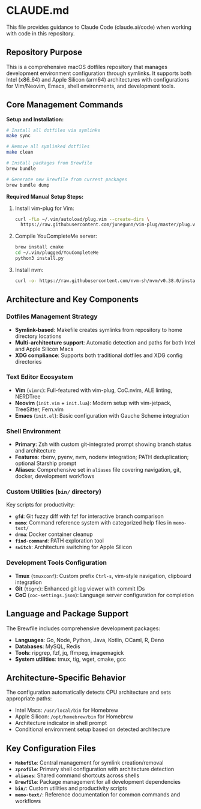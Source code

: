 # CLAUDE.md

This file provides guidance to Claude Code (claude.ai/code) when working with code in this repository.

## Repository Purpose

This is a comprehensive macOS dotfiles repository that manages development environment configuration through symlinks. It supports both Intel (x86_64) and Apple Silicon (arm64) architectures with configurations for Vim/Neovim, Emacs, shell environments, and development tools.

## Core Management Commands

**Setup and Installation:**
```bash
# Install all dotfiles via symlinks
make sync

# Remove all symlinked dotfiles  
make clean

# Install packages from Brewfile
brew bundle

# Generate new Brewfile from current packages
brew bundle dump
```

**Required Manual Setup Steps:**
1. Install vim-plug for Vim:
   ```bash
   curl -fLo ~/.vim/autoload/plug.vim --create-dirs \
     https://raw.githubusercontent.com/junegunn/vim-plug/master/plug.vim
   ```

2. Compile YouCompleteMe server:
   ```bash
   brew install cmake
   cd ~/.vim/plugged/YouCompleteMe
   python3 install.py
   ```

3. Install nvm:
   ```bash
   curl -o- https://raw.githubusercontent.com/nvm-sh/nvm/v0.38.0/install.sh | bash
   ```

## Architecture and Key Components

### Dotfiles Management Strategy
- **Symlink-based**: Makefile creates symlinks from repository to home directory locations
- **Multi-architecture support**: Automatic detection and paths for both Intel and Apple Silicon Macs
- **XDG compliance**: Supports both traditional dotfiles and XDG config directories

### Text Editor Ecosystem
- **Vim** (`vimrc`): Full-featured with vim-plug, CoC.nvim, ALE linting, NERDTree
- **Neovim** (`init.vim` + `init.lua`): Modern setup with vim-jetpack, TreeSitter, Fern.vim
- **Emacs** (`init.el`): Basic configuration with Gauche Scheme integration

### Shell Environment
- **Primary**: Zsh with custom git-integrated prompt showing branch status and architecture
- **Features**: rbenv, pyenv, nvm, nodenv integration; PATH deduplication; optional Starship prompt
- **Aliases**: Comprehensive set in `aliases` file covering navigation, git, docker, development workflows

### Custom Utilities (`bin/` directory)
Key scripts for productivity:
- **`gfd`**: Git fuzzy diff with fzf for interactive branch comparison
- **`memo`**: Command reference system with categorized help files in `memo-text/`
- **`drma`**: Docker container cleanup
- **`find-command`**: PATH exploration tool
- **`switch`**: Architecture switching for Apple Silicon

### Development Tools Configuration
- **Tmux** (`tmuxconf`): Custom prefix `Ctrl-s`, vim-style navigation, clipboard integration
- **Git** (`tigrc`): Enhanced git log viewer with commit IDs
- **CoC** (`coc-settings.json`): Language server configuration for completion

## Language and Package Support

The Brewfile includes comprehensive development packages:
- **Languages**: Go, Node, Python, Java, Kotlin, OCaml, R, Deno
- **Databases**: MySQL, Redis  
- **Tools**: ripgrep, fzf, jq, ffmpeg, imagemagick
- **System utilities**: tmux, tig, wget, cmake, gcc

## Architecture-Specific Behavior

The configuration automatically detects CPU architecture and sets appropriate paths:
- Intel Macs: `/usr/local/bin` for Homebrew
- Apple Silicon: `/opt/homebrew/bin` for Homebrew
- Architecture indicator in shell prompt
- Conditional environment setup based on detected architecture

## Key Configuration Files

- **`Makefile`**: Central management for symlink creation/removal
- **`zprofile`**: Primary shell configuration with architecture detection
- **`aliases`**: Shared command shortcuts across shells  
- **`Brewfile`**: Package management for all development dependencies
- **`bin/`**: Custom utilities and productivity scripts
- **`memo-text/`**: Reference documentation for common commands and workflows